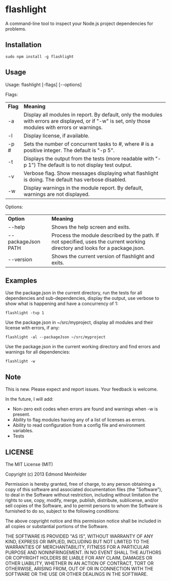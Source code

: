 flashlight
==========

A command-line tool to inspect your Node.js project dependencies for problems.

## Installation

    sudo npm install -g flashlight

## Usage
Usage: flashlight \[-flags\] \[--options\]

Flags:
<table>
<tr><td><b>Flag</b></td><td><b>Meaning</b></td></tr>
<tr><td>-a</td><td>Display all modules in report. By default, only the modules with errors are displayed, or if "-w" is set, only those modules with errors or warnings.</td></tr>
<tr><td>-l</td><td>Display license, if available.</td></tr>
<tr><td>-p #</td><td>Sets the number of concurrent tasks to #, where # is a positive integer. The default is "-p 5".</td></tr>
<tr><td>-t</td><td>Displays the output from the tests (more readable with "-p 1") The default is to not display test output.</td></tr>
<tr><td>-v</td><td>Verbose flag. Show messages displaying what flashlight is doing. The default has verbose disabled.</td></tr>
<tr><td>-w</td><td>Display warnings in the module report. By default, warnings are not displayed.</td></tr>
</table>

Options:
<table>
<tr><td><b>Option</b></td><td><b>Meaning</b></td></tr>
<tr><td>--help</td><td>Shows the help screen and exits.</td></tr>
<tr><td>--packageJson PATH</td><td>Process the module described by the path. If not specified, uses the current working directory and looks for a package.json.</td></tr>
<tr><td>--version</td><td>Shows the current version of flashlight and exits.</td></tr>
</table>

## Examples
Use the package.json in the current directory, run the tests for all dependencies and sub-dependencies, display the output, use verbose to show what is happening and have a concurrency of 1:

    flashlight -tvp 1

Use the package.json in ~/src/myproject, display all modules and their license with errors, if any:

    flashlight -al --packageJson ~/src/myproject

Use the package.json in the current working directory and find errors and warnings for all dependencies:

    flashlight -w

## Note
This is new. Please expect and report issues. Your feedback is welcome. 

In the future, I will add:

* Non-zero exit codes when errors are found and warnings when -w is present.
* Ability to flag modules having any of a list of licenses as errors.
* Ability to read configuration from a config file and environment variables.
* Tests

## LICENSE
The MIT License (MIT)

Copyright (c) 2013 Edmond Meinfelder

Permission is hereby granted, free of charge, to any person obtaining a copy of
this software and associated documentation files (the "Software"), to deal in
the Software without restriction, including without limitation the rights to
use, copy, modify, merge, publish, distribute, sublicense, and/or sell copies of
the Software, and to permit persons to whom the Software is furnished to do so,
subject to the following conditions:

The above copyright notice and this permission notice shall be included in all
copies or substantial portions of the Software.

THE SOFTWARE IS PROVIDED "AS IS", WITHOUT WARRANTY OF ANY KIND, EXPRESS OR
IMPLIED, INCLUDING BUT NOT LIMITED TO THE WARRANTIES OF MERCHANTABILITY, FITNESS
FOR A PARTICULAR PURPOSE AND NONINFRINGEMENT. IN NO EVENT SHALL THE AUTHORS OR
COPYRIGHT HOLDERS BE LIABLE FOR ANY CLAIM, DAMAGES OR OTHER LIABILITY, WHETHER
IN AN ACTION OF CONTRACT, TORT OR OTHERWISE, ARISING FROM, OUT OF OR IN
CONNECTION WITH THE SOFTWARE OR THE USE OR OTHER DEALINGS IN THE SOFTWARE.


